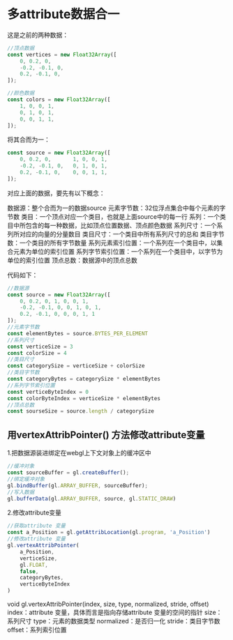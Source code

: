 # 多attribute数据合一
这是之前的两种数据：
```js
//顶点数据
const vertices = new Float32Array([
    0, 0.2, 0,
    -0.2, -0.1, 0,
    0.2, -0.1, 0,
]);

//颜色数据
const colors = new Float32Array([
    1, 0, 0, 1,
    0, 1, 0, 1,
    0, 0, 1, 1,
]);
```

将其合而为一：
```js
const source = new Float32Array([
    0, 0.2, 0,       1, 0, 0, 1,
    -0.2, -0.1, 0,   0, 1, 0, 1,
    0.2, -0.1, 0,    0, 0, 1, 1,
]);
```
对应上面的数据，要先有以下概念：

数据源：整个合而为一的数据source
元素字节数：32位浮点集合中每个元素的字节数
类目：一个顶点对应一个类目，也就是上面source中的每一行
系列：一个类目中所包含的每一种数据，比如顶点位置数据、顶点颜色数据
系列尺寸：一个系列所对应的向量的分量数目
类目尺寸：一个类目中所有系列尺寸的总和
类目字节数：一个类目的所有字节数量
系列元素索引位置：一个系列在一个类目中，以集合元素为单位的索引位置
系列字节索引位置：一个系列在一个类目中，以字节为单位的索引位置
顶点总数：数据源中的顶点总数

代码如下：
```js
//数据源
const source = new Float32Array([
    0, 0.2, 0, 1, 0, 0, 1,
    -0.2, -0.1, 0, 0, 1, 0, 1,
    0.2, -0.1, 0, 0, 0, 1, 1
]);
//元素字节数
const elementBytes = source.BYTES_PER_ELEMENT
//系列尺寸
const verticeSize = 3
const colorSize = 4
//类目尺寸
const categorySize = verticeSize + colorSize
//类目字节数
const categoryBytes = categorySize * elementBytes
//系列字节索引位置
const verticeByteIndex = 0
const colorByteIndex = verticeSize * elementBytes
//顶点总数
const sourseSize = source.length / categorySize
```

## 用vertexAttribPointer() 方法修改attribute变量
1.把数据源装进绑定在webgl上下文对象上的缓冲区中
```js
//缓冲对象
const sourceBuffer = gl.createBuffer();
//绑定缓冲对象
gl.bindBuffer(gl.ARRAY_BUFFER, sourceBuffer);
//写入数据
gl.bufferData(gl.ARRAY_BUFFER, source, gl.STATIC_DRAW)
```
2.修改attribute变量
```js
//获取attribute 变量
const a_Position = gl.getAttribLocation(gl.program, 'a_Position')
//修改attribute 变量
gl.vertexAttribPointer(
    a_Position,
    verticeSize,
    gl.FLOAT,
    false,
    categoryBytes,
    verticeByteIndex
)
```
void gl.vertexAttribPointer(index, size, type, normalized, stride, offset)
index：attribute 变量，具体而言是指向存储attribute 变量的空间的指针
size：系列尺寸
type：元素的数据类型
normalized：是否归一化
stride：类目字节数
offset：系列索引位置

